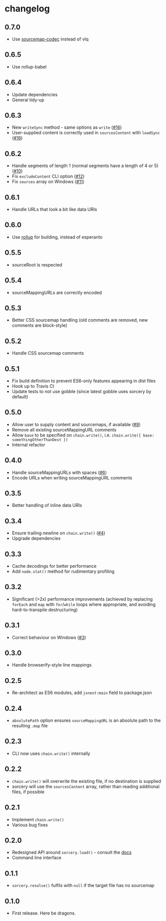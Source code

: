 # changelog

## 0.7.0

* Use [sourcemap-codec](https://github.com/rich-harris/sourcemap-codec) instead of vlq

## 0.6.5

* Use rollup-babel

## 0.6.4

* Update dependencies
* General tidy-up

## 0.6.3

* New `writeSync` method - same options as `write` ([#16](https://github.com/Rich-Harris/sorcery/issues/16))
* User-supplied content is correctly used in `sourcesContent` with `loadSync` ([#16](https://github.com/Rich-Harris/sorcery/issues/16))

## 0.6.2

* Handle segments of length 1 (normal segments have a length of 4 or 5) ([#10](https://github.com/Rich-Harris/sorcery/issues/10))
* Fix `excludeContent` CLI option ([#12](https://github.com/Rich-Harris/sorcery/pull/12))
* Fix `sources` array on Windows ([#11](https://github.com/Rich-Harris/sorcery/pull/11))

## 0.6.1

* Handle URLs that look a bit like data URIs

## 0.6.0

* Use [rollup](https://github.com/rich-harris/rollup) for building, instead of esperanto

## 0.5.5

* sourceRoot is respected

## 0.5.4

* sourceMappingURLs are correctly encoded

## 0.5.3

* Better CSS sourcemap handling (old comments are removed, new comments are block-style)

## 0.5.2

* Handle CSS sourcemap comments

## 0.5.1

* Fix build definition to prevent ES6-only features appearing in dist files
* Hook up to Travis CI
* Update tests to not use gobble (since latest gobble uses sorcery by default)

## 0.5.0

* Allow user to supply content and sourcemaps, if available ([#8](https://github.com/Rich-Harris/sorcery/issues/8))
* Remove all existing sourceMappingURL comments
* Allow `base` to be specified on `chain.write()`, i.e. `chain.write({ base: somethingOtherThanDest })`
* Internal refactor

## 0.4.0

* Handle sourceMappingURLs with spaces ([#6](https://github.com/Rich-Harris/sorcery/issues/6))
* Encode URLs when writing sourceMappingURL comments

## 0.3.5

* Better handling of inline data URIs

## 0.3.4

* Ensure trailing newline on `chain.write()` ([#4](https://github.com/Rich-Harris/sorcery/issues/4))
* Upgrade dependencies

## 0.3.3

* Cache decodings for better performance
* Add `node.stat()` method for rudimentary profiling

## 0.3.2

* Significant (>2x) performance improvements (achieved by replacing `forEach` and `map` with `for`/`while` loops where appropriate, and avoiding hard-to-transpile destructuring)

## 0.3.1

* Correct behaviour on Windows ([#3](https://github.com/Rich-Harris/sorcery/issues/3))

## 0.3.0

* Handle browserify-style line mappings

## 0.2.5

* Re-architect as ES6 modules, add `jsnext:main` field to package.json

## 0.2.4

* `absolutePath` option ensures `sourceMappingURL` is an absolute path to the resulting `.map` file

## 0.2.3

* CLI now uses `chain.write()` internally

## 0.2.2

* `chain.write()` will overwrite the existing file, if no destination is supplied
* sorcery will use the `sourcesContent` array, rather than reading additional files, if possible

## 0.2.1

* Implement `chain.write()`
* Various bug fixes

## 0.2.0

* Redesigned API around `sorcery.load()` - consult the [docs](https://github.com/Rich-Harris/sorcery/wiki)
* Command line interface

## 0.1.1

* `sorcery.resolve()` fulfils with `null` if the target file has no sourcemap

## 0.1.0

* First release. Here be dragons.
